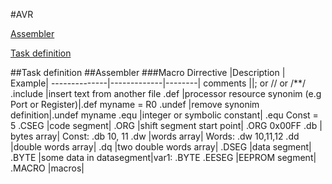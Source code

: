 #AVR 

[Assembler][asm]

[Task definition][task-def]


##Task definition
##Assembler
###Macro
Dirrective    |Description  | Example|
--------------|-------------|--------|
comments      ||; or // or /**/
.include      |insert text from another file
.def          |processor resource synonim (e.g Port or Register)|.def myname = R0
.undef        |remove synonim definition|.undef myname
.equ          |integer or symbolic constant| .equ Const = 5
.CSEG         |code segment| 
.ORG          |shift segment start point| .ORG 0x00FF
.db           | bytes array| Const: .db 10, 11
.dw           |words array| Words: .dw 10,11,12
.dd           |double words array|
.dq           |two double words array|
.DSEG         |data segment|
.BYTE         |some data in datasegment|var1: .BYTE <length in bytes>
.EESEG        |EEPROM segment|
.MACRO        |macros|


[task-def]: #task-definition
[asm]: #assembler
